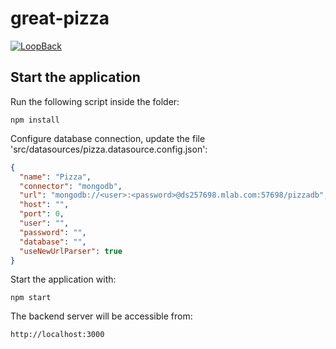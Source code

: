 # great-pizza

[![LoopBack](https://github.com/strongloop/loopback-next/raw/master/docs/site/imgs/branding/Powered-by-LoopBack-Badge-(blue)-@2x.png)](http://loopback.io/)

## Start the application

Run the following script inside the folder:

```
npm install
```

Configure database connection, update the file 'src/datasources/pizza.datasource.config.json':
```json
{
  "name": "Pizza",
  "connector": "mongodb",
  "url": "mongodb://<user>:<password>@ds257698.mlab.com:57698/pizzadb",
  "host": "",
  "port": 0,
  "user": "",
  "password": "",
  "database": "",
  "useNewUrlParser": true
}
```

Start the application with:

```
npm start
```

The backend server will be accessible from:
```
http://localhost:3000
```
